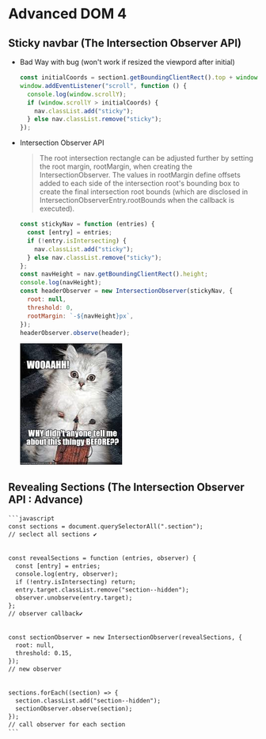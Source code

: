 # Advanced DOM 4

## Sticky navbar (The Intersection Observer API)

- Bad Way with bug (won't work if resized the viewpord after initial)

  ```javascript
  const initialCoords = section1.getBoundingClientRect().top + window.scrollY;
  window.addEventListener("scroll", function () {
    console.log(window.scrollY);
    if (window.scrollY > initialCoords) {
      nav.classList.add("sticky");
    } else nav.classList.remove("sticky");
  });
  ```

- Intersection Observer API

  > The root intersection rectangle can be adjusted further by setting the root margin, rootMargin, when creating the IntersectionObserver. The values in rootMargin define offsets added to each side of the intersection root's bounding box to create the final intersection root bounds (which are disclosed in IntersectionObserverEntry.rootBounds when the callback is executed).

  ```javascript
  const stickyNav = function (entries) {
    const [entry] = entries;
    if (!entry.isIntersecting) {
      nav.classList.add("sticky");
    } else nav.classList.remove("sticky");
  };
  const navHeight = nav.getBoundingClientRect().height;
  console.log(navHeight);
  const headerObserver = new IntersectionObserver(stickyNav, {
    root: null,
    threshold: 0,
    rootMargin: `-${navHeight}px`,
  });
  headerObserver.observe(header);
  ```

  ![](img/mingblow1.jfif)

## Revealing Sections (The Intersection Observer API : Advance)

    ```javascript
    const sections = document.querySelectorAll(".section");
    // seclect all sections ✔


    const revealSections = function (entries, observer) {
      const [entry] = entries;
      console.log(entry, observer);
      if (!entry.isIntersecting) return;
      entry.target.classList.remove("section--hidden");
      observer.unobserve(entry.target);
    };
    // observer callback✔


    const sectionObserver = new IntersectionObserver(revealSections, {
      root: null,
      threshold: 0.15,
    });
    // new observer


    sections.forEach((section) => {
      section.classList.add("section--hidden");
      sectionObserver.observe(section);
    });
    // call observer for each section
    ```
